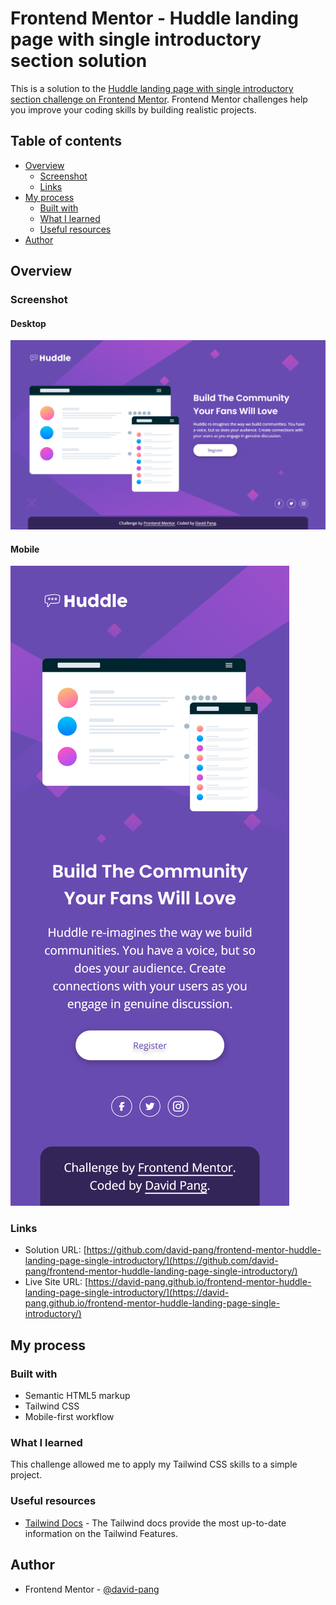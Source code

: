 # Frontend Mentor - Huddle landing page with single introductory section solution

This is a solution to the [Huddle landing page with single introductory section challenge on Frontend Mentor](https://www.frontendmentor.io/challenges/huddle-landing-page-with-a-single-introductory-section-B_2Wvxgi0). Frontend Mentor challenges help you improve your coding skills by building realistic projects.

## Table of contents

-   [Overview](#overview)
    -   [Screenshot](#screenshot)
    -   [Links](#links)
-   [My process](#my-process)
    -   [Built with](#built-with)
    -   [What I learned](#what-i-learned)
    -   [Useful resources](#useful-resources)
-   [Author](#author)

## Overview

### Screenshot

#### Desktop

![Desktop](./design/solution/desktop.png)

#### Mobile

![Mobile](./design/solution/mobile.png)

### Links

-   Solution URL: [https://github.com/david-pang/frontend-mentor-huddle-landing-page-single-introductory/](https://github.com/david-pang/frontend-mentor-huddle-landing-page-single-introductory/)
-   Live Site URL: [https://david-pang.github.io/frontend-mentor-huddle-landing-page-single-introductory/](https://david-pang.github.io/frontend-mentor-huddle-landing-page-single-introductory/)

## My process

### Built with

-   Semantic HTML5 markup
-   Tailwind CSS
-   Mobile-first workflow

### What I learned

This challenge allowed me to apply my Tailwind CSS skills to a simple project.

### Useful resources

-   [Tailwind Docs](https://tailwindcss.com/docs) - The Tailwind docs provide the most up-to-date information on the Tailwind Features.

## Author

-   Frontend Mentor - [@david-pang](https://www.frontendmentor.io/profile/david-pang)

